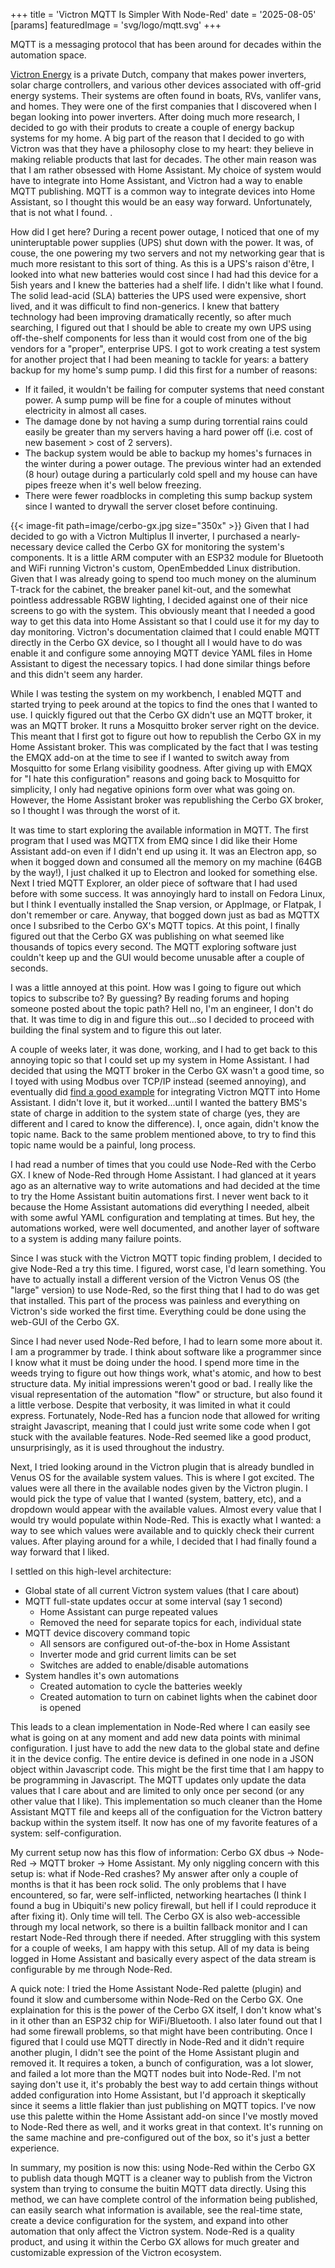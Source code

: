 +++
title = 'Victron MQTT Is Simpler With Node-Red'
date = '2025-08-05'
[params]
  featuredImage = 'svg/logo/mqtt.svg'
+++

MQTT is a messaging protocol that has been around for decades within the automation space.  

[Victron Energy](https://www.victronenergy.com/) is a private Dutch, company that makes power inverters, solar charge controllers, and various other devices associated with off-grid energy systems.  Their systems are often found in boats, RVs, vanlifer vans, and homes.  They were one of the first companies that I discovered when I began looking into power inverters.  After doing much more research, I decided to go with their produts to create a couple of energy backup systems for my home.  A big part of the reason that I decided to go with Victron was that they have a philosophy close to my heart: they believe in making reliable products that last for decades.  The other main reason was that I am rather obsessed with Home Assistant.  My choice of system would have to integrate into Home Assistant, and Victron had a way to enable MQTT publishing.  MQTT is a common way to integrate devices into Home Assistant, so I thought this would be an easy way forward.  Unfortunately, that is not what I found.  .

How did I get here?  During a recent power outage, I noticed that one of my uninteruptable power supplies (UPS) shut down with the power.  It was, of couse, the one powering my two servers and not my networking gear that is much more resistant to this sort of thing.  As this is a UPS's raison d'être, I looked into what new batteries would cost since I had had this device for a 5ish years and I knew the batteries had a shelf life.  I didn't like what I found.  The solid lead-acid (SLA) batteries the UPS used were expensive, short lived, and it was difficult to find non-generics.  I knew that battery technology had been improving dramatically recently, so after much searching, I figured out that I should be able to create my own UPS using off-the-shelf components for less than it would cost from one of the big vendors for a "proper", enterprise UPS.  I got to work creating a test system for another project that I had been meaning to tackle for years: a battery backup for my home's sump pump.  I did this first for a number of reasons:

- If it failed, it wouldn't be failing for computer systems that need constant power.  A sump pump will be fine for a couple of minutes without electricity in almost all cases.
- The damage done by not having a sump during torrential rains could easily be greater than my servers having a hard power off (i.e. cost of new basement > cost of 2 servers).
- The backup system would be able to backup my homes's furnaces in the winter during a power outage.  The previous winter had an extended (8 hour) outage during a particularly cold spell and my house can have pipes freeze when it's well below freezing.
- There were fewer roadblocks in completing this sump backup system since I wanted to drywall the server closet before continuing.

{{< image-fit path=image/cerbo-gx.jpg size="350x" >}} Given that I had decided to go with a Victron Multiplus II inverter, I purchased a nearly-necessary device called the Cerbo GX for monitoring the system's components.  It is a little ARM computer with an ESP32 module for Bluetooth and WiFi running Victron's custom, OpenEmbedded Linux distribution.  Given that I was already going to spend too much money on the aluminum T-track for the cabinet, the breaker panel kit-out, and the somewhat pointless addressable RGBW lighting, I decided against one of their nice screens to go with the system.  This obviously meant that I needed a good way to get this data into Home Assistant so that I could use it for my day to day monitoring.  Victron's documentation claimed that I could enable MQTT directly in the Cerbo GX device, so I thought all I would have to do was enable it and configure some annoying MQTT device YAML files in Home Assistant to digest the necessary topics.  I had done similar things before and this didn't seem any harder.

While I was testing the system on my workbench, I enabled MQTT and started trying to peek around at the topics to find the ones that I wanted to use.  I quickly figured out that the Cerbo GX didn't use an MQTT broker, it was an MQTT broker.  It runs a Mosquitto broker server right on the device.  This meant that I first got to figure out how to republish the Cerbo GX in my Home Assistant broker.  This was complicated by the fact that I was testing the EMQX add-on at the time to see if I wanted to switch away from Mosquitto for some Erlang visibility goodness.  After giving up with EMQX for "I hate this configuration" reasons and going back to Mosquitto for simplicity, I only had negative opinions form over what was going on.  However, the Home Assistant broker was republishing the Cerbo GX broker, so I thought I was through the worst of it.

It was time to start exploring the available information in MQTT.  The first program that I used was MQTTX from EMQ since I did like their Home Assistant add-on even if I didn't end up using it.  It was an Electron app, so when it bogged down and consumed all the memory on my machine (64GB by the way!), I just chalked it up to Electron and looked for something else.  Next I tried MQTT Explorer, an older piece of software that I had used before with some success.  It was annoyingly hard to install on Fedora Linux, but I think I eventually installed the Snap version, or AppImage, or Flatpak, I don't remember or care.  Anyway, that bogged down just as bad as MQTTX once I subsribed to the Cerbo GX's MQTT topics.  At this point, I finally figured out that the Cerbo GX was publishing on what seemed like thousands of topics every second.  The MQTT exploring software just couldn't keep up and the GUI would become unusable after a couple of seconds.

I was a little annoyed at this point.  How was I going to figure out which topics to subscribe to?  By guessing?  By reading forums and hoping someone posted about the topic path?  Hell no, I'm an engineer, I don't do that.  It was time to dig in and figure this out...so I decided to proceed with building the final system and to figure this out later.

A couple of weeks later, it was done, working, and I had to get back to this annoying topic so that I could set up my system in Home Assistant.  I had decided that using the MQTT broker in the Cerbo GX wasn't a good time, so I toyed with using Modbus over TCP/IP instead (seemed annoying), and eventually did [find a good example](https://gist.github.com/SmartyVan/7714e861d19a9415a8337a158d392a1e) for integrating Victron MQTT into Home Assistant.  I didn't love it, but it worked...until I wanted the battery BMS's state of charge in addition to the system state of charge (yes, they are different and I cared to know the difference).  I, once again, didn't know the topic name.  Back to the same problem mentioned above, to try to find this topic name would be a painful, long process.

I had read a number of times that you could use Node-Red with the Cerbo GX.  I knew of Node-Red through Home Assistant.  I had glanced at it years ago as an alternative way to write automations and had decided at the time to try the Home Assistant buitin automations first.  I never went back to it because the Home Assistant automations did everything I needed, albeit with some awful YAML configuration and templating at times.  But hey, the automations worked, were well documented, and another layer of software to a system is adding many failure points.

Since I was stuck with the Victron MQTT topic finding problem, I decided to give Node-Red a try this time.  I figured, worst case, I'd learn something.  You have to actually install a different version of the Victron Venus OS (the "large" version) to use Node-Red, so the first thing that I had to do was get that installed.  This part of the process was painless and everything on Victron's side worked the first time.  Everything could be done using the web-GUI of the Cerbo GX.

Since I had never used Node-Red before, I had to learn some more about it.  I am a programmer by trade.  I think about software like a programmer since I know what it must be doing under the hood.  I spend more time in the weeds trying to figure out how things work, what's atomic, and how to best structure data.  My initial impressions weren't good or bad.  I really like the visual representation of the automation "flow" or structure, but also found it a little verbose.  Despite that verbosity, it was limited in what it could express.  Fortunately, Node-Red has a funcion node that allowed for writing straight Javascript, meaning that I could just write some code when I got stuck with the available features.  Node-Red seemed like a good product, unsurprisingly, as it is used throughout the industry.

Next, I tried looking around in the Victron plugin that is already bundled in Venus OS for the available system values.  This is where I got excited.  The values were all there in the available nodes given by the Victron plugin.  I would pick the type of value that I wanted (system, battery, etc), and a dropdown would appear with the available values.  Almost every value that I would try would populate within Node-Red.  This is exactly what I wanted: a way to see which values were available and to quickly check their current values.  After playing around for a while, I decided that I had finally found a way forward that I liked.

I settled on this high-level architecture:
- Global state of all current Victron system values (that I care about)
- MQTT full-state updates occur at some interval (say 1 second)
  - Home Assistant can purge repeated values
  - Removed the need for separate topics for each, individual state
- MQTT device discovery command topic
  - All sensors are configured out-of-the-box in Home Assistant
  - Inverter mode and grid current limits can be set
  - Switches are added to enable/disable automations
- System handles it's own automations
  - Created automation to cycle the batteries weekly
  - Created automation to turn on cabinet lights when the cabinet door is opened

This leads to a clean implementation in Node-Red where I can easily see what is going on at any moment and add new data points with minimal configuration.  I just have to add the new data to the global state and define it in the device config.  The entire device is defined in one node in a JSON object within Javascript code.  This might be the first time that I am happy to be programming in Javascript.  The MQTT updates only update the data values that I care about and are limited to only once per second (or any other value that I like).  This implementation so much cleaner than the Home Assistant MQTT file and keeps all of the configuation for the Victron battery backup within the system itself.  It now has one of my favorite features of a system: self-configuration.

My current setup now has this flow of information: Cerbo GX dbus -> Node-Red -> MQTT broker -> Home Assistant.  My only niggling concern with this setup is: what if Node-Red crashes?  My answer after only a couple of months is that it has been rock solid.  The only problems that I have encountered, so far, were self-inflicted, networking heartaches (I think I found a bug in Ubiquiti's new policy firewall, but hell if I could reproduce it after fixing it).  Only time will tell.  The Cerbo GX is also web-accessible through my local network, so there is a builtin fallback monitor and I can restart Node-Red through there if needed.  After struggling with this system for a couple of weeks, I am happy with this setup.  All of my data is being logged in Home Assistant and basically every aspect of the data stream is configurable by me through Node-Red.

A quick note: I tried the Home Assistant Node-Red palette (plugin) and found it slow and cumbersome within Node-Red on the Cerbo GX.  One explaination for this is the power of the Cerbo GX itself, I don't know what's in it other than an ESP32 chip for WiFi/Bluetooth.  I also later found out that I had some firewall problems, so that might have been contributing.  Once I figured that I could use MQTT directly in Node-Red and it didn't require another plugin, I didn't see the point of the Home Assistant plugin and removed it.  It requires a token, a bunch of configuration, was a lot slower, and failed a lot more than the MQTT nodes buit into Node-Red.  I'm not saying don't use it, it's probably the best way to add certain things without added configuration into Home Assistant, but I'd approach it skeptically since it seems a little flakier than just publishing on MQTT topics.  I've now use this palette within the Home Assistant add-on since I've mostly moved to Node-Red there as well, and it works great in that context.  It's running on the same machine and pre-configured out of the box, so it's just a better experience.

In summary, my position is now this: using Node-Red within the Cerbo GX to publish data though MQTT is a cleaner way to publish from the Victron system than trying to consume the buitin MQTT data directly.  Using this method, we can have complete control of the information being published, can easily search what information is available, see the real-time state, create a device configuration for the system, and expand into other automation that only affect the Victron system.  Node-Red is a quality product, and using it within the Cerbo GX allows for much greater and customizable expression of the Victron ecosystem.
